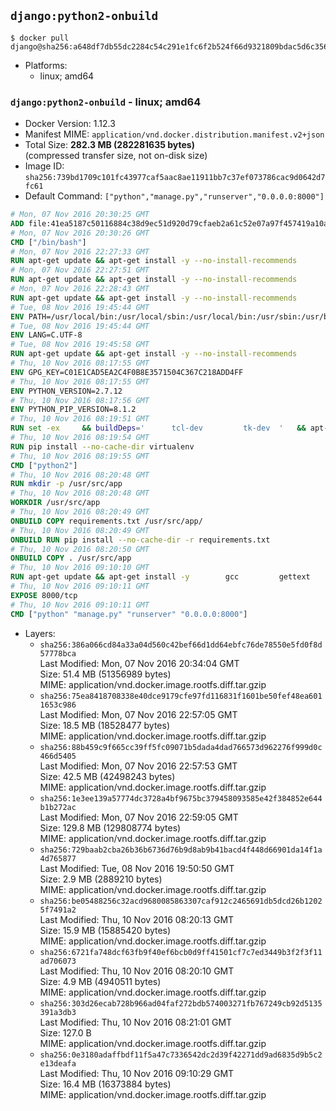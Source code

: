 ## `django:python2-onbuild`

```console
$ docker pull django@sha256:a648df7db55dc2284c54c291e1fc6f2b524f66d9321809bdac5d6c356edac5d9
```

-	Platforms:
	-	linux; amd64

### `django:python2-onbuild` - linux; amd64

-	Docker Version: 1.12.3
-	Manifest MIME: `application/vnd.docker.distribution.manifest.v2+json`
-	Total Size: **282.3 MB (282281635 bytes)**  
	(compressed transfer size, not on-disk size)
-	Image ID: `sha256:739bd1709c101fc43977caf5aac8ae11911bb7c37ef073786cac9d0642d7fc61`
-	Default Command: `["python","manage.py","runserver","0.0.0.0:8000"]`

```dockerfile
# Mon, 07 Nov 2016 20:30:25 GMT
ADD file:41ea5187c50116884c38d9ec51d920d79cfaeb2a61c52e07a97f457419a10a4f in / 
# Mon, 07 Nov 2016 20:30:26 GMT
CMD ["/bin/bash"]
# Mon, 07 Nov 2016 22:27:33 GMT
RUN apt-get update && apt-get install -y --no-install-recommends 		ca-certificates 		curl 		wget 	&& rm -rf /var/lib/apt/lists/*
# Mon, 07 Nov 2016 22:27:51 GMT
RUN apt-get update && apt-get install -y --no-install-recommends 		bzr 		git 		mercurial 		openssh-client 		subversion 				procps 	&& rm -rf /var/lib/apt/lists/*
# Mon, 07 Nov 2016 22:28:43 GMT
RUN apt-get update && apt-get install -y --no-install-recommends 		autoconf 		automake 		bzip2 		file 		g++ 		gcc 		imagemagick 		libbz2-dev 		libc6-dev 		libcurl4-openssl-dev 		libdb-dev 		libevent-dev 		libffi-dev 		libgdbm-dev 		libgeoip-dev 		libglib2.0-dev 		libjpeg-dev 		libkrb5-dev 		liblzma-dev 		libmagickcore-dev 		libmagickwand-dev 		libmysqlclient-dev 		libncurses-dev 		libpng-dev 		libpq-dev 		libreadline-dev 		libsqlite3-dev 		libssl-dev 		libtool 		libwebp-dev 		libxml2-dev 		libxslt-dev 		libyaml-dev 		make 		patch 		xz-utils 		zlib1g-dev 	&& rm -rf /var/lib/apt/lists/*
# Tue, 08 Nov 2016 19:45:44 GMT
ENV PATH=/usr/local/bin:/usr/local/sbin:/usr/local/bin:/usr/sbin:/usr/bin:/sbin:/bin
# Tue, 08 Nov 2016 19:45:44 GMT
ENV LANG=C.UTF-8
# Tue, 08 Nov 2016 19:45:58 GMT
RUN apt-get update && apt-get install -y --no-install-recommends 		tcl 		tk 	&& rm -rf /var/lib/apt/lists/*
# Thu, 10 Nov 2016 08:17:55 GMT
ENV GPG_KEY=C01E1CAD5EA2C4F0B8E3571504C367C218ADD4FF
# Thu, 10 Nov 2016 08:17:55 GMT
ENV PYTHON_VERSION=2.7.12
# Thu, 10 Nov 2016 08:17:56 GMT
ENV PYTHON_PIP_VERSION=8.1.2
# Thu, 10 Nov 2016 08:19:51 GMT
RUN set -ex 	&& buildDeps=' 		tcl-dev 		tk-dev 	' 	&& apt-get update && apt-get install -y $buildDeps --no-install-recommends && rm -rf /var/lib/apt/lists/* 		&& wget -O python.tar.xz "https://www.python.org/ftp/python/${PYTHON_VERSION%%[a-z]*}/Python-$PYTHON_VERSION.tar.xz" 	&& wget -O python.tar.xz.asc "https://www.python.org/ftp/python/${PYTHON_VERSION%%[a-z]*}/Python-$PYTHON_VERSION.tar.xz.asc" 	&& export GNUPGHOME="$(mktemp -d)" 	&& gpg --keyserver ha.pool.sks-keyservers.net --recv-keys "$GPG_KEY" 	&& gpg --batch --verify python.tar.xz.asc python.tar.xz 	&& rm -r "$GNUPGHOME" python.tar.xz.asc 	&& mkdir -p /usr/src/python 	&& tar -xJC /usr/src/python --strip-components=1 -f python.tar.xz 	&& rm python.tar.xz 		&& cd /usr/src/python 	&& ./configure 		--enable-shared 		--enable-unicode=ucs4 	&& make -j$(nproc) 	&& make install 	&& ldconfig 			&& wget -O /tmp/get-pip.py 'https://bootstrap.pypa.io/get-pip.py' 		&& python2 /tmp/get-pip.py "pip==$PYTHON_PIP_VERSION" 		&& rm /tmp/get-pip.py 	&& pip install --no-cache-dir --upgrade --force-reinstall "pip==$PYTHON_PIP_VERSION" 	&& [ "$(pip list |tac|tac| awk -F '[ ()]+' '$1 == "pip" { print $2; exit }')" = "$PYTHON_PIP_VERSION" ] 		&& find /usr/local -depth 		\( 			\( -type d -a -name test -o -name tests \) 			-o 			\( -type f -a -name '*.pyc' -o -name '*.pyo' \) 		\) -exec rm -rf '{}' + 	&& apt-get purge -y --auto-remove $buildDeps 	&& rm -rf /usr/src/python ~/.cache
# Thu, 10 Nov 2016 08:19:54 GMT
RUN pip install --no-cache-dir virtualenv
# Thu, 10 Nov 2016 08:19:55 GMT
CMD ["python2"]
# Thu, 10 Nov 2016 08:20:48 GMT
RUN mkdir -p /usr/src/app
# Thu, 10 Nov 2016 08:20:48 GMT
WORKDIR /usr/src/app
# Thu, 10 Nov 2016 08:20:49 GMT
ONBUILD COPY requirements.txt /usr/src/app/
# Thu, 10 Nov 2016 08:20:49 GMT
ONBUILD RUN pip install --no-cache-dir -r requirements.txt
# Thu, 10 Nov 2016 08:20:50 GMT
ONBUILD COPY . /usr/src/app
# Thu, 10 Nov 2016 09:10:10 GMT
RUN apt-get update && apt-get install -y 		gcc 		gettext 		mysql-client libmysqlclient-dev 		postgresql-client libpq-dev 		sqlite3 	--no-install-recommends && rm -rf /var/lib/apt/lists/*
# Thu, 10 Nov 2016 09:10:11 GMT
EXPOSE 8000/tcp
# Thu, 10 Nov 2016 09:10:11 GMT
CMD ["python" "manage.py" "runserver" "0.0.0.0:8000"]
```

-	Layers:
	-	`sha256:386a066cd84a33a04d560c42bef66d1dd64ebfc76de78550e5fd0f8d57778bca`  
		Last Modified: Mon, 07 Nov 2016 20:34:04 GMT  
		Size: 51.4 MB (51356989 bytes)  
		MIME: application/vnd.docker.image.rootfs.diff.tar.gzip
	-	`sha256:75ea8418708338e40dce9179cfe97fd116831f1601be50fef48ea6011653c986`  
		Last Modified: Mon, 07 Nov 2016 22:57:05 GMT  
		Size: 18.5 MB (18528477 bytes)  
		MIME: application/vnd.docker.image.rootfs.diff.tar.gzip
	-	`sha256:88b459c9f665cc39ff5fc09071b5dada4dad766573d962276f999d0c466d5405`  
		Last Modified: Mon, 07 Nov 2016 22:57:53 GMT  
		Size: 42.5 MB (42498243 bytes)  
		MIME: application/vnd.docker.image.rootfs.diff.tar.gzip
	-	`sha256:1e3ee139a57774dc3728a4bf9675bc379458093585e42f384852e644b1b272ac`  
		Last Modified: Mon, 07 Nov 2016 22:59:05 GMT  
		Size: 129.8 MB (129808774 bytes)  
		MIME: application/vnd.docker.image.rootfs.diff.tar.gzip
	-	`sha256:729baab2cba26b36b6736d76b9d8ab9b41bacd4f448d66901da14f1a4d765877`  
		Last Modified: Tue, 08 Nov 2016 19:50:50 GMT  
		Size: 2.9 MB (2889210 bytes)  
		MIME: application/vnd.docker.image.rootfs.diff.tar.gzip
	-	`sha256:be05488256c32acd9680085863307caf912c2465691db5dcd26b12025f7491a2`  
		Last Modified: Thu, 10 Nov 2016 08:20:13 GMT  
		Size: 15.9 MB (15885420 bytes)  
		MIME: application/vnd.docker.image.rootfs.diff.tar.gzip
	-	`sha256:6721fa748dcf63fb9f40ef6bcb0d9ff41501cf7c7ed3449b3f2f3f11ad706073`  
		Last Modified: Thu, 10 Nov 2016 08:20:10 GMT  
		Size: 4.9 MB (4940511 bytes)  
		MIME: application/vnd.docker.image.rootfs.diff.tar.gzip
	-	`sha256:303d26ecab728b966ad04faf272bdb574003271fb767249cb92d5135391a3db3`  
		Last Modified: Thu, 10 Nov 2016 08:21:01 GMT  
		Size: 127.0 B  
		MIME: application/vnd.docker.image.rootfs.diff.tar.gzip
	-	`sha256:0e3180adaffbdf11f5a47c7336542dc2d39f42271dd9ad6835d9b5c2e13deafa`  
		Last Modified: Thu, 10 Nov 2016 09:10:29 GMT  
		Size: 16.4 MB (16373884 bytes)  
		MIME: application/vnd.docker.image.rootfs.diff.tar.gzip
